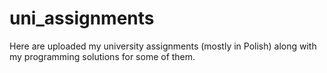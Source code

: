 # uni_assignments
Here are uploaded my university assignments (mostly in Polish) along with my programming solutions for some of them.
